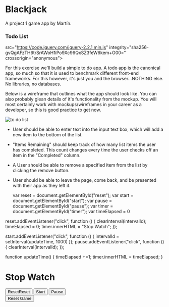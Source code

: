 # Blackjack

A project 1 game app by Martín.


### Todo List

 src="https://code.jquery.com/jquery-2.2.1.min.js"   integrity="sha256-gvQgAFzTH6trSrAWoH1iPo9Xc96QxSZ3feW6kem+O00="   crossorigin="anonymous">

For this exercise we'll build a simple to do app. A todo app is the canonical app, so much so that it is used to benchmark different front-end frameworks.  For this however, it's just you and the browser...NOTHING else. No libraries, no databases. 

Below is a wireframe that outlines what the app should look like. You can also probably glean details of it's functionality from the mockup. You will most certainly work with mockups/wireframes in your career as a developer, so this is good practice to get now. 

![to do list](http://s3.amazonaws.com/grant-wdi/to-do-list-lab/to-do-list.png )

* User should be able to enter text into the input text box, which will add a new item to the bottom of the list.
* "Items Remaining" should keep track of how many list items the user has completed. This count changes every time the user checks off an item in the "Completed" column. 
* A User should be able to remove a specified item from the list by clicking the remove button. 
* User should be able to leave the page, come back, and be presented with their app as they left it. 

  var reset = document.getElementById("reset");
var start = document.getElementById("start");
var pause = document.getElementById("pause");
var timer = document.getElementById("timer");
var timeElapsed = 0

reset.addEventListener("click", function () {
  clearInterval(intervalId);
  timeElapsed = 0;
  timer.innerHTML = "Stop Watch";
});

start.addEventListener("click", function () {
 intervalId = setInterval(updateTime, 1000)
});
pause.addEventListener("click", function () {
 clearInterval(intervalId);
});

function updateTime() {
  timeElapsed +=1;
  timer.innerHTML = timeElapsed;
}

  <h1 id="timer">Stop Watch</h1>
  <div class="controls">
    <button id="reset">ResetReset</button>
    <button id="start">Start</button>
    <button id="pause">Pause</button>
  </div>

  <input type="button" value="Reset Game" name="Resetbtn" onclick="Reset_Game();" />

<script src="timers.js"></script>
</body>
</html>
